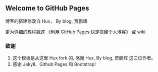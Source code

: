 ## Welcome to GitHub Pages

博客的搭建修改自 Hux， By blog, 贾鹏辉

更为详细的教程戳这 《利用 GitHub Pages 快速搭建个人博客》 或 wiki 

### 致谢

1. 这个模板是从这里 Hux fork 的,   感谢 Hux, By blog, 贾鹏辉 这三位作者。
2. 感谢 Jekyll、Github Pages 和 Bootstrap!